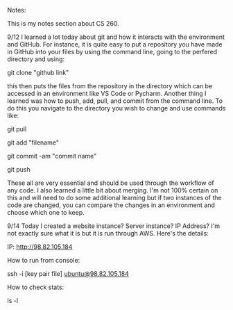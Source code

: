 Notes:

This is my notes section about CS 260.

9/12
I learned a lot today about git and how it interacts with the environment and GitHub. For instance, it is quite easy to put a repository you have made in GitHub into your files by using the command line, going to the perfered directory and using:

git clone "github link"

this then puts the files from the repository in the directory which can be accessed in an environment like VS Code or Pycharm. Another thing I learned was how to push, add, pull, and commit from the command line. To do this you navigate to the directory you wish to change and use commands like:

git pull

git add "filename"

git commit -am "commit name"

git push

These all are very essential and should be used through the workflow of any code. I also learned a little bit about merging. I'm not 100% certain on this and will need to do some additional learning but if two instances of the code are changed, you can compare the changes in an environment and choose which one to keep.

9/14
Today I created a website instance? Server instance? IP Address? I'm not exactly sure what it is but it is run through AWS. Here's the details:

IP: http://98.82.105.184

How to run from console:

ssh -i [key pair file] ubuntu@98.82.105.184

How to check stats:

ls -l
